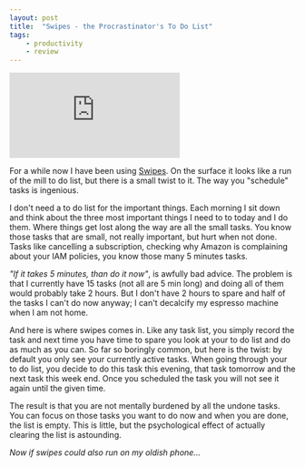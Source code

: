 ```yaml
---
layout: post
title:  "Swipes - the Procrastinator's To Do List"
tags:
    - productivity
    - review
---
```


<div class="videoWrapper">
  <iframe src="https://www.youtube.com/embed/tweOSZdPmO0" frameborder="0" allowfullscreen></iframe>
</div>

For a while now I have been using [Swipes][1]. On the surface it looks like a run of
the mill to do list, but there is a small twist to it. The way you "schedule" 
tasks is ingenious.

I don't need a to do list for the important things. Each morning
I sit down and think about the three most important things I need to to today
and I do them. Where things get lost along the way are all the small tasks. 
You know those tasks that are small, not really important, but hurt when not 
done. Tasks like cancelling a subscription, checking why Amazon is complaining 
about your IAM policies, you know those many 5 minutes tasks. 

<!--more-->

*"If it takes 5 minutes, than do it now"*, is awfully bad advice. The problem
is that I currently have 15 tasks (not all are 5 min long) and doing all of them 
would probably take 2 hours. But I don't have 2 hours to spare and half of the 
tasks I can't do now anyway; I can't decalcify my espresso machine when I am not 
home.

And here is where swipes comes in. Like any task list, you simply record the 
task and next time you have time to spare you look at your to do list and do 
as much as you can. So far so boringly common, but here is the twist: by default 
you only see your currently active tasks. When going through your to do list, 
you decide to do this task this evening, that task tomorrow and the next task 
this week end. Once you scheduled the task you will not see it again until the 
given time.

The result is that you are not mentally burdened by all the undone tasks. You 
can focus on those tasks you want to do now and when you are done, the list
is empty. This is little, but the psychological effect of actually clearing the
list is astounding. 

*Now if swipes could also run on my oldish phone...*

[1]: http://swipesapp.com/
